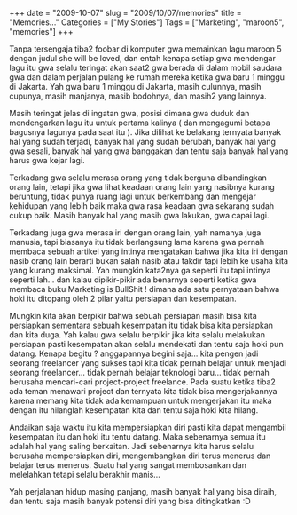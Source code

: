 +++
date = "2009-10-07"
slug = "2009/10/07/memories"
title = "Memories..."
Categories = ["My Stories"]
Tags = ["Marketing", "maroon5", "memories"]
+++

Tanpa tersengaja tiba2 foobar di komputer gwa memainkan lagu maroon 5 dengan judul she will be loved, dan entah kenapa setiap gwa mendengar lagu itu gwa selalu teringat akan saat2 gwa berada di dalam mobil saudara gwa dan dalam perjalan pulang ke rumah mereka ketika gwa baru 1 minggu di Jakarta. Yah gwa baru 1 minggu di Jakarta, masih culunnya, masih cupunya, masih manjanya, masib bodohnya, dan masih2 yang lainnya. 

Masih teringat jelas di ingatan gwa, posisi dimana gwa duduk dan mendengarkan lagu itu untuk pertama kalinya ( dan mengagumi betapa bagusnya lagunya pada saat itu ). Jika dilihat ke belakang ternyata banyak hal yang sudah terjadi, banyak hal yang sudah berubah, banyak hal yang gwa sesali, banyak hal yang gwa banggakan dan tentu saja banyak hal yang harus gwa kejar lagi.

Terkadang gwa selalu merasa orang yang tidak berguna dibandingkan orang lain, tetapi jika gwa lihat keadaan orang lain yang nasibnya kurang beruntung, tidak punya ruang lagi untuk berkembang dan mengejar kehidupan yang lebih baik maka gwa rasa keadaan gwa sekarang sudah cukup baik. Masih banyak hal yang masih gwa lakukan, gwa capai lagi.

Terkadang juga gwa merasa iri dengan orang lain, yah namanya juga manusia, tapi biasanya itu tidak berlangsung lama karena gwa pernah membaca sebuah artikel yang intinya mengatakan bahwa jika kita iri dengan nasib orang lain berarti bukan salah nasib atau takdir tapi lebih ke usaha kita yang kurang maksimal. Yah mungkin kata2nya ga seperti itu tapi intinya seperti lah... dan kalau dipikir-pikir ada benarnya seperti ketika gwa membaca buku Marketing is BullShit ! dimana ada satu pernyataan bahwa hoki itu ditopang oleh 2 pilar yaitu persiapan dan kesempatan.

Mungkin kita akan berpikir bahwa sebuah persiapan masih bisa kita persiapkan sementara sebuah kesempatan itu tidak bisa kita persiapkan dan kita duga. Yah kalau gwa selalu berpikir jika kita selalu melakukan persiapan pasti kesempatan akan selalu mendekati dan tentu saja hoki pun datang. Kenapa begitu ? anggapannya begini saja... kita pengen jadi seorang freelancer yang sukses tapi kita tidak pernah belajar untuk menjadi seorang freelancer... tidak pernah belajar teknologi baru... tidak pernah berusaha mencari-cari project-project freelance. Pada suatu ketika tiba2 ada teman menawari project dan ternyata kita tidak bisa mengerjakannya karena memang kita tidak ada kemampuan untuk mengerjakan itu maka dengan itu hilanglah kesempatan kita dan tentu saja hoki kita hilang.

Andaikan saja waktu itu kita mempersiapkan diri pasti kita dapat mengambil kesempatan itu dan hoki itu tentu datang. Maka sebenarnya semua itu adalah hal yang saling berkaitan. Jadi sebenarnya kita harus selalu berusaha mempersiapkan diri, mengembangkan diri terus menerus dan belajar terus menerus. Suatu hal yang sangat membosankan dan melelahkan tetapi selalu berakhir manis...

Yah perjalanan hidup masing panjang, masih banyak hal yang bisa diraih, dan tentu saja masih banyak potensi diri yang bisa ditingkatkan :D

